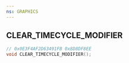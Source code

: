 ```yaml
---
ns: GRAPHICS
---
```

## CLEAR_TIMECYCLE_MODIFIER

```c
// 0x0E3F4AF2D63491FB 0x8D8DF8EE
void CLEAR_TIMECYCLE_MODIFIER();
```

